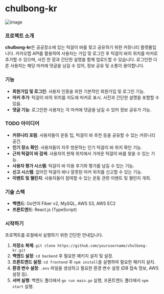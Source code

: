 # chulbong-kr

![image](https://github.com/Alfex4936/chulbong-kr/assets/2356749/2f4e8a80-4a25-44a2-8f35-506477823255)

### 프로젝트 소개
**chulbong-kr**은 공공장소에 있는 턱걸이 바를 찾고 공유하기 위한 커뮤니티 플랫폼입니다. 카카오맵 API를 활용하여 사용자는 가입 및 로그인 후 턱걸이 바의 위치를 마커로 추가할 수 있으며, 사진 한 장과 간단한 설명을 함께 업로드할 수 있습니다. 로그인한 다른 사용자는 해당 마커에 댓글을 남길 수 있어, 정보 공유 및 소통이 용이합니다.

### 기능
- **회원가입 및 로그인**: 사용자 인증을 위한 기본적인 회원가입 및 로그인 기능.
- **마커 추가**: 턱걸이 바의 위치를 지도에 마커로 표시. 사진과 간단한 설명을 포함할 수 있음.
- **댓글 기능**: 로그인한 사용자는 각 마커에 댓글을 남길 수 있어 정보 공유가 가능.


### TODO 아이디어
- **커뮤니티 포럼**: 사용자들이 운동 팁, 턱걸이 바 추천 등을 공유할 수 있는 커뮤니티 공간.
- **인기 장소 확인**: 사용자들이 자주 방문하는 인기 턱걸이 바 위치 확인 기능.
- **근처 턱걸이 바 검색**: 사용자의 현재 위치에서 가까운 턱걸이 바를 찾을 수 있는 기능.
- **사용자 평가 시스템**: 턱걸이 바 이용 후기와 평가를 남길 수 있는 기능.
- **신고 시스템**: 없어진 턱걸이 바나 잘못된 마커 위치를 신고할 수 있는 기능.
- **이벤트 및 챌린지**: 사용자들이 참여할 수 있는 운동 관련 이벤트 및 챌린지 개최.

### 기술 스택
- **백엔드**: Go언어 Fiber v2, MySQL, AWS S3, AWS EC2
- **프론트엔드**: React.js (TypeScript)

### 시작하기
프로젝트를 로컬에서 실행하기 위한 간단한 안내입니다.

1. **저장소 복제**: `git clone https://github.com/yourusername/chulbong-kr.git`
2. **백엔드 설정**: `cd backend` 후 필요한 패키지 설치 및 설정.
3. **프론트엔드 설정**: `cd frontend` 후 `npm install`을 실행하여 필요한 패키지 설치.
4. **환경 변수 설정**: `.env` 파일을 생성하고 필요한 환경 변수 설정 (DB 접속 정보, AWS 설정 등).
5. **서버 실행**: 백엔드 폴더에서 `go run main.go` 실행, 프론트엔드 폴더에서 `npm start` 실행.